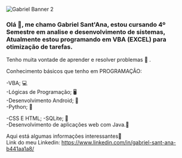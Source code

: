 ![Gabriel Banner 2 ](https://user-images.githubusercontent.com/74156967/102727521-dce72c80-4304-11eb-96ce-00f292ccb9ad.jpg)




### Olá 👋, me chamo Gabriel Sant'Ana, estou cursando 4º Semestre em analise e desenvolvimento de sistemas, Atualmente estou programando em VBA (EXCEL) para otimização de tarefas. 
Tenho muita vontade de aprender e resolver problemas 🎯 .

Conhecimento básicos que tenho em PROGRAMAÇÂO:


  -VBA; 💻             
  -Lógicas de Programação; 🖥️  
  -Desenvolvimento Android; 📱  
  -Python; 📖 
  
  -CSS E HTML;
  -SQLite; 🔋    
  -Desenvolvimento de aplicações web com Java.🧩 
  
  Aqui está algumas informações interessantes🚀  
  Link do meu Linkedin: https://www.linkedin.com/in/gabriel-sant-ana-b441aa1a8/
  
